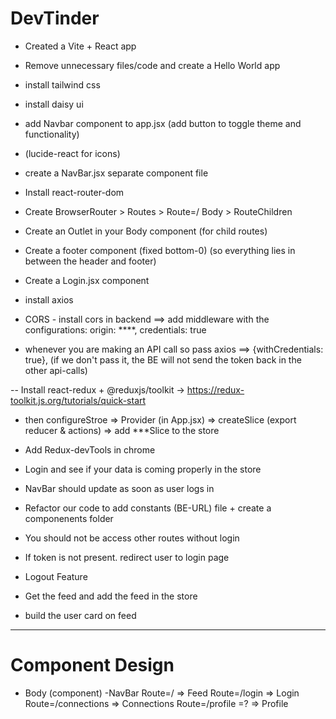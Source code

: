 # DevTinder

 - Created a Vite + React app
 - Remove unnecessary files/code and create a Hello World app
 - install tailwind css
 - install daisy ui
 - add Navbar component to app.jsx (add button to toggle theme and functionality)
 - (lucide-react for icons)
 - create a NavBar.jsx separate component file

 - Install react-router-dom
 - Create BrowserRouter > Routes > Route=/ Body > RouteChildren
 - Create an Outlet in your Body component (for child routes)
 - Create a footer component (fixed bottom-0) (so everything lies in between the header and footer)  
 
 - Create a Login.jsx component 
 - install axios
 - CORS - install cors in backend ==> add middleware with the configurations: origin: ****, credentials: true
 - whenever you are making an API call so pass axios ==> {withCredentials: true}, (if we don't pass it, the BE will not send the token back in the other api-calls)

 -- Install react-redux + @reduxjs/toolkit  -> https://redux-toolkit.js.org/tutorials/quick-start

 - then configureStroe => Provider (in App.jsx) => createSlice (export reducer & actions) => add ***Slice to the store

 - Add Redux-devTools in chrome
 - Login and see if your data is coming properly in the store
 - NavBar should update as soon as user logs in
 - Refactor our code to add constants (BE-URL) file + create a componenents folder 

- You should not be access other routes without login
- If token is not present. redirect user to login page
- Logout Feature
- Get the feed and add the feed in the store
- build the user card on feed








---

# Component Design
 - Body (component)
    -NavBar
    Route=/  => Feed
    Route=/login => Login
    Route=/connections => Connections
    Route=/profile =? => Profile